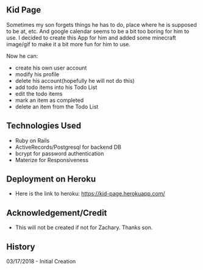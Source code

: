 ## Kid Page

Sometimes my son forgets things he has to do, place where he is supposed to be at, etc. And google calendar seems to be a bit too boring for him to use. I decided to create this App for him and added some minecraft image/gif to make it a bit more fun for him to use.

Now he can:
* create his own user account
* modify his profile
* delete his account(hopefully he will not do this)
* add todo items into his Todo List
* edit the todo items
* mark an item as completed
* delete an item from the Todo List

## Technologies Used
* Ruby on Rails
* ActiveRecords/Postgresql for backend DB
* bcrypt for password authentication
* Materize for Responsiveness

## Deployment on Heroku
* Here is the link to heroku: https://kid-page.herokuapp.com/

## Acknowledgement/Credit
* This will not be created if not for Zachary. Thanks son.

## History
03/17/2018 - Initial Creation
